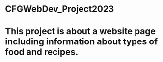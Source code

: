 # CFGWebDev_Project2023
# This project is about a website page including information about types of food and recipes.
